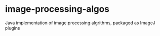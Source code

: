 # image-processing-algos
Java implementation of image processing algrithms, packaged as ImageJ plugins
